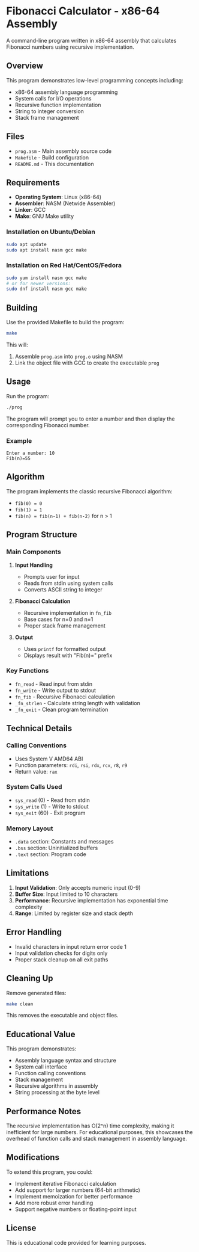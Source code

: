 # Fibonacci Calculator - x86-64 Assembly

A command-line program written in x86-64 assembly that calculates Fibonacci numbers using recursive implementation.

## Overview

This program demonstrates low-level programming concepts including:
- x86-64 assembly language programming
- System calls for I/O operations
- Recursive function implementation
- String to integer conversion
- Stack frame management

## Files

- `prog.asm` - Main assembly source code
- `Makefile` - Build configuration
- `README.md` - This documentation

## Requirements

- **Operating System**: Linux (x86-64)
- **Assembler**: NASM (Netwide Assembler)
- **Linker**: GCC
- **Make**: GNU Make utility

### Installation on Ubuntu/Debian
```bash
sudo apt update
sudo apt install nasm gcc make
```

### Installation on Red Hat/CentOS/Fedora
```bash
sudo yum install nasm gcc make
# or for newer versions:
sudo dnf install nasm gcc make
```

## Building

Use the provided Makefile to build the program:

```bash
make
```

This will:
1. Assemble `prog.asm` into `prog.o` using NASM
2. Link the object file with GCC to create the executable `prog`

## Usage

Run the program:
```bash
./prog
```

The program will prompt you to enter a number and then display the corresponding Fibonacci number.

### Example
```
Enter a number: 10
Fib(n)=55
```

## Algorithm

The program implements the classic recursive Fibonacci algorithm:
- `fib(0) = 0`
- `fib(1) = 1`
- `fib(n) = fib(n-1) + fib(n-2)` for n > 1

## Program Structure

### Main Components

1. **Input Handling**
   - Prompts user for input
   - Reads from stdin using system calls
   - Converts ASCII string to integer

2. **Fibonacci Calculation**
   - Recursive implementation in `fn_fib`
   - Base cases for n=0 and n=1
   - Proper stack frame management

3. **Output**
   - Uses `printf` for formatted output
   - Displays result with "Fib(n)=" prefix

### Key Functions

- `fn_read` - Read input from stdin
- `fn_write` - Write output to stdout
- `fn_fib` - Recursive Fibonacci calculation
- `_fn_strlen` - Calculate string length with validation
- `_fn_exit` - Clean program termination

## Technical Details

### Calling Conventions
- Uses System V AMD64 ABI
- Function parameters: `rdi`, `rsi`, `rdx`, `rcx`, `r8`, `r9`
- Return value: `rax`

### System Calls Used
- `sys_read` (0) - Read from stdin
- `sys_write` (1) - Write to stdout
- `sys_exit` (60) - Exit program

### Memory Layout
- `.data` section: Constants and messages
- `.bss` section: Uninitialized buffers
- `.text` section: Program code

## Limitations

1. **Input Validation**: Only accepts numeric input (0-9)
2. **Buffer Size**: Input limited to 10 characters
3. **Performance**: Recursive implementation has exponential time complexity
4. **Range**: Limited by register size and stack depth

## Error Handling

- Invalid characters in input return error code 1
- Input validation checks for digits only
- Proper stack cleanup on all exit paths

## Cleaning Up

Remove generated files:
```bash
make clean
```

This removes the executable and object files.

## Educational Value

This program demonstrates:
- Assembly language syntax and structure
- System call interface
- Function calling conventions
- Stack management
- Recursive algorithms in assembly
- String processing at the byte level

## Performance Notes

The recursive implementation has O(2^n) time complexity, making it inefficient for large numbers. For educational purposes, this showcases the overhead of function calls and stack management in assembly language.

## Modifications

To extend this program, you could:
- Implement iterative Fibonacci calculation
- Add support for larger numbers (64-bit arithmetic)
- Implement memoization for better performance
- Add more robust error handling
- Support negative numbers or floating-point input

## License

This is educational code provided for learning purposes.
